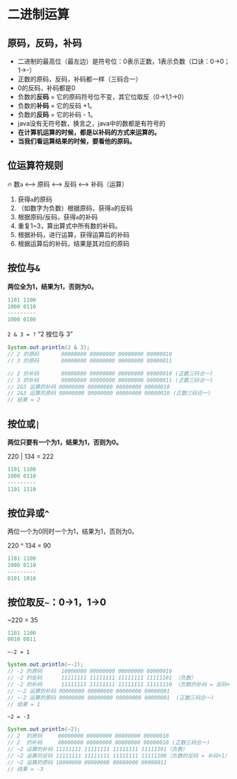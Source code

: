 # 二进制运算 

## 原码，反码，补码

- 二进制的最高位（最左边）是符号位：0表示正数，1表示负数（口诀：0->0；1->-）
- 正数的原码，反码，补码都一样（三码合一）
- 0的反码，补码都是0
- 负数的**反码** = 它的原码符号位不变，其它位取反（0->1,1->0）
- 负数的**补码** = 它的反码 +1。
- 负数的**反码** = 它的补码 - 1。
- java没有无符号数，换言之，java中的数都是有符号的
- **在计算机运算的时候，都是以补码的方式来运算的。**
- **当我们看运算结果的时候，要看他的原码。**

## 位运算符规则

🔥 数`a` <—> 原码 <—> 反码 <—> 补码（运算）

1. 获得`a`的原码
2. （如数字为负数）根据原码，获得`a`的反码
3. 根据原码/反码，获得`a`的补码
4. 重复1~3，算出算式中所有数的补码。
5. 根据补码，进行运算，获得运算后的补码
6. 根据运算后的补码，结果是其对应的原码





## **按位与`&`**

**两位全为1，结果为1，否则为0。**

```java
1101 1100
1000 0110
---------
1000 0100
```

`2 & 3 = ?` “2 按位与 3”

```java
System.out.println(2 & 3);
// 2 的原码       00000000 00000000 00000000 00000010
// 3 的原码       00000000 00000000 00000000 00000011

// 2 的补码       00000000 00000000 00000000 00000010 (正数三码合一)
// 3 的补码       00000000 00000000 00000000 00000011 (正数三码合一)
// 2&3 运算的补码 00000000 00000000 00000000 00000010 
// 2&3 运算的原码 00000000 00000000 00000000 00000010 (正数三码合一)
// 结果 = 2
```



## **按位或`|`**

**两位只要有一个为1，结果为1，否则为0。**

220 | 134 = 222

```java
1101 1100
1000 0110
---------
1101 1110
```



## 按位异或`^`

两位一个为0同时一个为1，结果为1，否则为0。

220 ^ 134 = 90

```java
1101 1100
1000 0110
---------
0101 1010
```



## 按位取反`~`：0->1，1->0

~220 = 35

```java
1101 1100
0010 0011
```

`~-2 = 1`

```java
System.out.println(~-2);
// -2 的原码      10000000 00000000 00000000 00000010
// -2 的反码      11111111 11111111 11111111 11111101 （负数）
// -2 的补码      11111111 11111111 11111111 11111110 （负数的补码 = 反码+1）
// ~-2 运算的补码 00000000 00000000 00000000 00000001
// ~-2 运算的原码 00000000 00000000 00000000 00000001  (正数三码合一)
// 结果 = 1
```

`~2 = -3`

```java
System.out.println(~2);
// 2  的原码     00000000 00000000 00000000 00000010
// 2  的补码     00000000 00000000 00000000 00000010 (正数三码合一)
// ~2 运算的补码 11111111 11111111 11111111 11111101（负数）
// ~2 运算的反码 11111111 11111111 11111111 11111100（负数的反码 = 补码+1）
// ~2 运算的原码 10000000 00000000 00000000 00000011 
// 结果 = -3
```